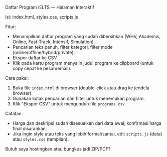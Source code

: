 Daftar Program IELTS — Halaman Interaktif

Isi: index.html, styles.css, scripts.js

Fitur:
- Menampilkan daftar program yang sudah dibersihkan (WHV, Akademis, Online, Fast-Track, Intensif, Simulation).
- Pencarian teks penuh, filter kategori, filter mode (online/offline/hybrid/private).
- Ekspor daftar ke CSV.
- Klik pada kartu program menyalin judul program ke clipboard (untuk copy cepat ke pesan/email).

Cara pakai:
1. Buka file `index.html` di browser (double-click atau drag ke jendela browser).
2. Gunakan kotak pencarian dan filter untuk menemukan program.
3. Klik "Ekspor CSV" untuk mengunduh file `programs.csv`.

Catatan:
- Harga dan deskripsi sudah disesuaikan dari data awal; konfirmasi harga final disarankan.
- Jika ingin style atau teks yang lebih formal/santai, edit `scripts.js` (data) atau `styles.css` (tampilan).

Butuh saya hostingkan atau bungkus jadi ZIP/PDF?